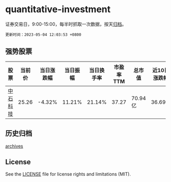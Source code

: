 # quantitative-investment

证券交易日，9:00-15:00，每半时抓取一次数据，按天[归档](archives)。

`更新时间：2023-05-04 12:03:53 +0800`

## 强势股票

|股票|当前价|当日涨跌幅|当日振幅|当日换手率|市盈率TTM|总市值|近10日涨跌幅|
|----|----|----|----|----|----|----|----|
|[中石科技](https://xueqiu.com/S/SZ300684)|25.26|-4.32%|11.21%|21.14%|37.27|70.94亿|36.69%|

## 历史归档

[archives](archives)

## License

See the [LICENSE](LICENSE) file for license rights and limitations (MIT).